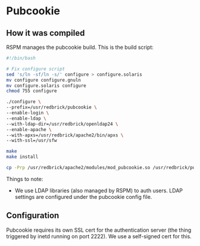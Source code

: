 # Pubcookie

## How it was compiled

RSPM manages the pubcookie build. This is the build script:

```bash
#!/bin/bash

# Fix configure script
sed 's/ln -sf/ln -s/' configure > configure.solaris
mv configure configure.gnuln
mv configure.solaris configure
chmod 755 configure

./configure \
--prefix=/usr/redbrick/pubcookie \
--enable-login \
--enable-ldap \
--with-ldap-dir=/usr/redbrick/openldap24 \
--enable-apache \
--with-apxs=/usr/redbrick/apache2/bin/apxs \
--with-ssl=/usr/sfw

make
make install

cp -Prp /usr/redbrick/apache2/modules/mod_pubcookie.so /usr/redbrick/pubcookie/
```

Things to note:

- We use LDAP libraries (also managed by RSPM) to auth users. LDAP settings are
  configured under the pubcookie config file.

## Configuration

Pubcookie requires its own SSL cert for the authentication server (the thing
triggered by inetd running on port 2222). We use a self-signed cert for this.
